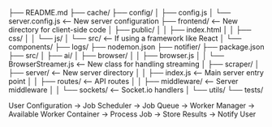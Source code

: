 ├── README.md
├── cache/
├── config/
│   ├── config.js
│   └── server.config.js  <-- New server configuration
├── frontend/             <-- New directory for client-side code
│   ├── public/
│   │   ├── index.html
│   │   ├── css/
│   │   └── js/
│   └── src/              <-- If using a framework like React
│       └── components/
├── logs/
├── nodemon.json
├── notifier/
├── package.json
├── src/
│   ├── ai/
│   ├── browser/
│   │   ├── browser.js
│   │   └── BrowserStreamer.js  <-- New class for handling streaming
│   ├── scraper/
│   ├── server/           <-- New server directory
│   │   ├── index.js      <-- Main server entry point
│   │   ├── routes/       <-- API routes
│   │   ├── middleware/   <-- Server middleware
│   │   └── sockets/      <-- Socket.io handlers
│   └── utils/
└── tests/

User Configuration → Job Scheduler → Job Queue → Worker Manager → 
Available Worker Container → Process Job → Store Results → Notify User